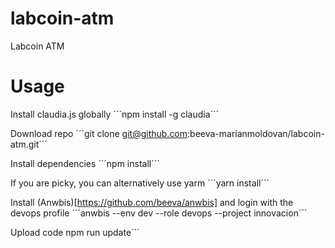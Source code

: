 # labcoin-atm
Labcoin ATM 

# Usage

Install claudia.js globally
´´´npm install -g claudia´´´

Download repo
´´´git clone git@github.com:beeva-marianmoldovan/labcoin-atm.git´´´

Install dependencies
´´´npm install´´´

If you are picky, you can alternatively use yarm
´´´yarn install´´´

Install (Anwbis)[https://github.com/beeva/anwbis] and login with the devops profile
´´´anwbis --env dev --role devops --project innovacion´´´

Upload code
npm run update´´´
